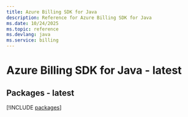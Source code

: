 ```yaml
---
title: Azure Billing SDK for Java
description: Reference for Azure Billing SDK for Java
ms.date: 10/24/2025
ms.topic: reference
ms.devlang: java
ms.service: billing
---
```

# Azure Billing SDK for Java - latest
## Packages - latest
[!INCLUDE [packages](billing-index.md)]